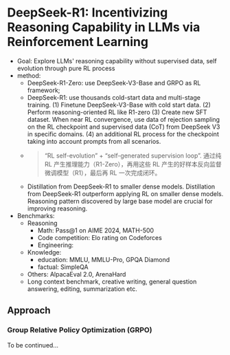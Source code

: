 # DeepSeek-R1: Incentivizing Reasoning Capability in LLMs via Reinforcement Learning

* Goal: Explore LLMs' reasoning capability without supervised data, self evolution through pure RL process
* method: 
  * DeepSeek-R1-Zero: use DeepSeek-V3-Base and GRPO as RL framework; 
  * DeepSeek-R1: use thousands cold-start data and multi-stage training. (1) Finetune DeepSeek-V3-Base with cold start data. (2) Perform reasoning-oriented RL like R1-zero (3) Create new SFT dataset. When near RL convergence, use data of rejection sampling on the RL checkpoint and supervised data (CoT) from DeepSeek V3 in specific domains. (4) an additional RL process for the checkpoint taking into account prompts from all scenarios. 
  * > “RL self-evolution” + “self-generated supervision loop”. 通过纯 RL 产生推理能力（R1-Zero），再用这些 RL 产生的好样本反向监督微调模型（R1），最后再 RL 一次完成闭环。
  * Distillation from DeepSeek-R1 to smaller dense models. Distillation from DeepSeek-R1 outperform applying RL on smaller dense models. Reasoning pattern discovered by large base model are crucial for improving reasoning. 
* Benchmarks: 
  * Reasoning
    * Math: Pass@1 on AIME 2024, MATH-500
    * Code competition: Elo rating on Codeforces 
    * Engineering: 
  * Knowledge:
    * education: MMLU, MMLU-Pro, GPQA Diamond 
    * factual: SimpleQA
  * Others: AlpacaEval 2.0, ArenaHard
  * Long context benchmark, creative writing, general question answering, editing, summarization etc. 


## Approach

### Group Relative Policy Optimization (GRPO)

To be continued... 
